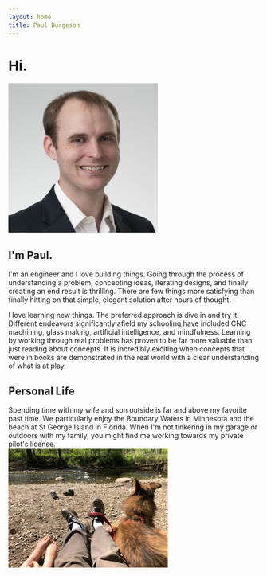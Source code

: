 ```yaml
---
layout: home
title: Paul Burgeson
---
```


# Hi.
<img src="assets/home/Headshot-2019 - Cropped.jpg" width="300" height="300">

## I'm Paul.
I'm an engineer and I love building things.  Going through the process of understanding a problem, concepting ideas, iterating designs, and finally creating an end result is thrilling.  There are few things more satisfying than finally hitting on that simple, elegant solution after hours of thought.  

I love learning new things.  The preferred approach is dive in and try it.  Different endeavors significantly afield my schooling have included CNC machining, glass making, artificial intelligence, and mindfulness.  Learning by working through real problems has proven to be far more valuable than just reading about concepts.  It is incredibly exciting when concepts that were in books are demonstrated in the real world with a clear understanding of what is at play.

## Personal Life
Spending time with my wife and son outside is far and above my favorite past time.  We particularly enjoy the Boundary Waters in Minnesota and the beach at St George Island in Florida.  When I'm not tinkering in my garage or outdoors with my family, you might find me working towards my private pilot's license.  
<img src="assets/home/familypic.jpg">